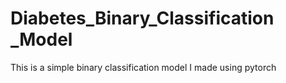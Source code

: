 # Diabetes_Binary_Classification _Model
This is a simple binary classification model I made using pytorch

